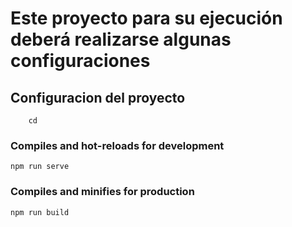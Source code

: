 # Este proyecto para su ejecución deberá realizarse algunas configuraciones

## Configuracion del proyecto
```
    cd
```

### Compiles and hot-reloads for development
```
npm run serve
```

### Compiles and minifies for production
```
npm run build
```